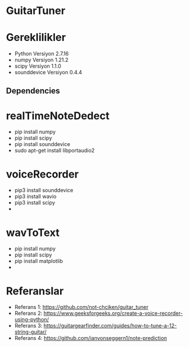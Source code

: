 # GuitarTuner

# Gereklilikler
* Python Versiyon 2.7.16
* numpy Versiyon 1.21.2
* scipy Versiyon 1.1.0
* sounddevice Versiyon 0.4.4


## Dependencies
# realTimeNoteDedect
* pip install numpy
* pip install scipy
* pip install sounddevice 
* sudo apt-get install libportaudio2

# voiceRecorder
* pip3 install sounddevice
* pip3 install wavio
* pip3 install scipy
* 
# wavToText
* pip install numpy
* pip install scipy
* pip install matplotlib
* 
# Referanslar
* Referans 1: https://github.com/not-chciken/guitar_tuner
* Referans 2: https://www.geeksforgeeks.org/create-a-voice-recorder-using-python/
* Referans 3: https://guitargearfinder.com/guides/how-to-tune-a-12-string-guitar/
* Referans 4: https://github.com/ianvonseggern1/note-prediction
